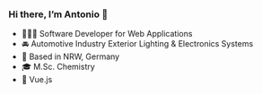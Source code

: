 ### Hi there, I’m Antonio 👋

- 👨🏼‍💻 Software Developer for Web Applications 
- 🚘 Automotive Industry Exterior Lighting & Electronics Systems
- 📍 Based in NRW, Germany
- 🎓 M.Sc. Chemistry
- 💚 Vue.js
